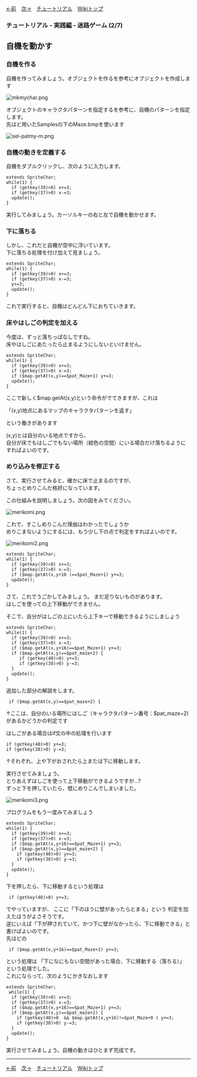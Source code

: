 
[←前](./tr-maze01.md)&emsp;[次→](./tr-maze03.md)&emsp;[チュートリアル](./tutorial.md)&emsp;[Wikiトップ](./)

<title>チュートリアル - 実践編 - 迷路ゲーム (2/7) - 自機を動かす</title>

### チュートリアル - 実践編 - 迷路ゲーム (2/7)
## 自機を動かす

### 自機を作る

自機を作ってみましょう。オブジェクトを作るを参考にオブジェクトを作成します

![mkmychar.png](./img/mkmychar.png)

オブジェクトのキャラクタパターンを指定するを参考に、自機のパターンを指定します。  
先ほど用いたSamplesの下のMaze.bmpを使います

![sel-patmy-m.png](./img/sel-patmy-m.png)

### 自機の動きを定義する

自機をダブルクリックし、次のように入力します。

```
extends SpriteChar;
while(1) {
  if (getkey(39)>0) x+=3;
  if (getkey(37)>0) x-=3;
  update();
}
```

実行してみましょう。カーソルキーの右と左で自機を動かせます。

### 下に落ちる

しかし、これだと自機が空中に浮いています。  
下に落ちる処理を付け加えて見ましょう。

```
extends SpriteChar;
while(1) {
  if (getkey(39)>0) x+=3;
  if (getkey(37)>0) x-=3;
  y+=3;
  update();
}
```

これで実行すると、自機はどんどん下におちていきます。

### 床やはしごの判定を加える

今度は、ずっと落ちっぱなしですね。  
床やはしごにあたったら止まるようにしないといけません。

```
extends SpriteChar;
while(1) {
  if (getkey(39)>0) x+=3;
  if (getkey(37)>0) x-=3;
  if ($map.getAt(x,y)==$pat_Maze+1) y+=3;
  update();
}
```

ここで新しく$map.getAt(x,y)という命令がでてきますが、これは

「(x,y)地点にあるマップのキャラクタパターンを返す」

という働きがあります

(x,y)とは自分のいる地点ですから、  
自分が床でもはしごでもない場所（紺色の空間）にいる場合だけ落ちるようにすればよいのです。

### めり込みを修正する

さて、実行させてみると、確かに床で止まるのですが、  
ちょっとめりこんだ格好になっています。

この仕組みを説明しましょう。次の図をみてください。

![merikomi.png](./img/merikomi.png)

これで、すこしめりこんだ理由はわかったでしょうか  
めりこまないようにするには、もう少し下の点で判定をすればよいのです。

![merikomi2.png](./img/merikomi2.png)

```
extends SpriteChar;
while(1) {
  if (getkey(39)>0) x+=3;
  if (getkey(37)>0) x-=3;
  if ($map.getAt(x,y+16 )==$pat_Maze+1) y+=3;
  update();
}
```

さて、これでうごかしてみましょう。 まだ足りないものがあります。  
はしごを使っての上下移動ができません。

そこで、自分がはしごの上にいたら上下キーで移動できるようにしましょう

```
extends SpriteChar;
while(1) {
  if (getkey(39)>0) x+=3; 
  if (getkey(37)>0) x-=3;
  if ($map.getAt(x,y+16)==$pat_Maze+1) y+=3;
  if ($map.getAt(x,y)==$pat_maze+2) {
     if (getkey(40)>0) y+=3;
     if (getkey(38)>0) y-=3;
  }
  update();
}
```

追加した部分の解説をします。

```
 if ($map.getAt(x,y)==$pat_maze+2) {
```

↑ここは、自分のいる場所にはしご（キャラクタパターン番号：$pat_maze+2)があるかどうかの判定です

はしごがある場合はif文の中の処理を行います


```
if (getkey(40)>0) y+=3;   
if (getkey(38)>0) y-=3;
```

↑それぞれ、上や下がおされたら上または下に移動します。

実行させてみましょう。  
とりあえずはしごを使って上下移動ができるようですが...?  
ずっと下を押していたら、壁にめりこんでしまいました。

![merikomi3.png](./img/merikomi3.png)

プログラムをもう一度みてみましょう

```
extends SpriteChar;
while(1) {
  if (getkey(39)>0) x+=3;
  if (getkey(37)>0) x-=3;
  if ($map.getAt(x,y+16)==$pat_Maze+1) y+=3;
  if ($map.getAt(x,y)==$pat_maze+2) {
    if (getkey(40)>0) y+=3;
    if (getkey(38)>0) y-=3; 
  }
  update();
}
```

下を押したら、下に移動するという処理は

```
 if (getkey(40)>0) y+=3;
```

でやっていますが、  ここに「下のほうに壁があったらとまる」という 判定を加えたほうがよさそうです。  
逆にいえば「下が押されていて、かつ下に壁がなかったら、下に移動できる」と書けばよいのです。  
先ほどの

```
 if ($map.getAt(x,y+16)==$pat_Maze+1) y+=3;
```

という処理は 「下になにもない空間があった場合、下に移動する（落ちる）」 という処理でした。  
これにならって、次のようにかきなおします

```
extends SpriteChar;
 while(1) {
  if (getkey(39)>0) x+=3;
  if (getkey(37)>0) x-=3;
  if ($map.getAt(x,y+16)==$pat_Maze+1) y+=3;
  if ($map.getAt(x,y)==$pat_maze+2) {
    if (getkey(40)>0  && $map.getAt(x,y+16)!=$pat_Maze+0 ) y+=3; 
    if (getkey(38)>0) y-=3;
  }
  update();
}
```

実行させてみましょう。自機の動きはひとまず完成です。

***

[←前](./tr-maze01.md)&emsp;[次→](./tr-maze03.md)&emsp;[チュートリアル](./tutorial.md)&emsp;[Wikiトップ](./)
